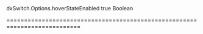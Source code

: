 <!--id-->dxSwitch.Options.hoverStateEnabled<!--/id-->
<!--merge--><!--/merge-->
<!--default-->true<!--/default-->
<!--type-->Boolean<!--/type-->
===========================================================================
